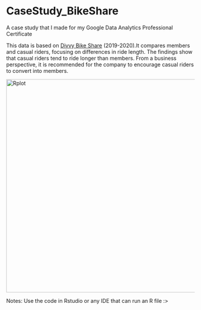 # CaseStudy_BikeShare
A case study that I made for my Google Data Analytics Professional Certificate

This data is based on [Divvy Bike Share](https://divvy-tripdata.s3.amazonaws.com/index.html) (2019-2020).It compares members and casual riders, focusing on differences in ride length. The findings show that casual riders tend to ride longer than members. From a business perspective, it is recommended for the company to encourage casual riders to convert into members.

<img width="980" height="571" alt="Rplot" src="https://github.com/user-attachments/assets/5112bc7d-c595-4d34-85a5-40740d248729" />

Notes: Use the code in Rstudio or any IDE that can run an R file :>
